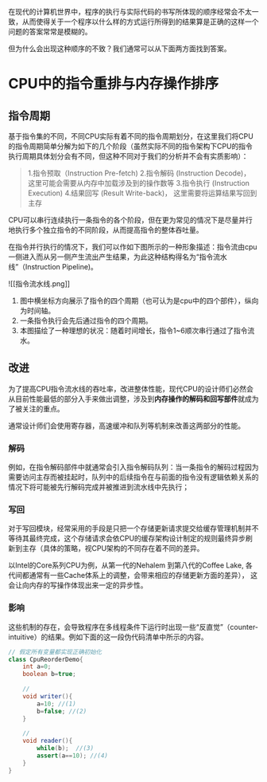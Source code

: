 在现代的计算机世界中，程序的执行与实际代码的书写所体现的顺序经常会不太一致，从而使得关于一个程序以什么样的方式运行所得到的结果算是正确的这样一个问题的答案常常是模糊的。

但为什么会出现这种顺序的不致？我们通常可以从下面两方面找到答案。

# CPU中的指令重排与内存操作排序
## 指令周期
基于指令集的不同，不同CPU实际有着不同的指令周期划分，在这里我们将CPU的指令周期简单分解为如下的几个阶段（虽然实际不同的指令架构下CPU的指令执行周期具体划分会有不同，但这种不同对于我们的分析并不会有实质影响）：

  >1.指令预取（Instruction Pre-fetch)
  >2.指令解码 (Instruction Decode)， 这里可能会需要从内存中加载涉及到的操作数等
  >3.指令执行 (Instruction Execution)
  >4.结果回写 (Result Write-back)， 这里需要将运算结果写回到主存

CPU可以串行连续执行一条指令的各个阶段，但在更为常见的情况下是尽量并行地执行多个独立指令的不同阶段，从而提高指令的整体吞吐量。

在指令并行执行的情况下，我们可以作如下图所示的一种形象描述：指令流由cpu一侧进入而从另一侧产生流出产生结果，为此这种结构得名为“指令流水线”（Instruction Pipeline)。

![[指令流水线.png]]

1. 图中横坐标方向展示了指令的四个周期（也可认为是cpu中的四个部件），纵向为时间轴。
2. 一条指令执行会先后通过指令的四个周期。
3. 本图描绘了一种理想的状况：随着时间增长，指令1~6顺次串行通过了指令流水。

## 改进
为了提高CPU指令流水线的吞吐率，改进整体性能，现代CPU的设计师们必然会从目前性能最低的部分入手来做出调整，涉及到**内存操作的解码和回写部件**就成为了被关注的重点。

通常设计师们会使用寄存器，高速缓冲和队列等机制来改善这两部分的性能。

### 解码
例如，在指令解码部件中就通常会引入指令解码队列：当一条指令的解码过程因为需要访问主存而被挂起时，队列中的后续指令在与前面的指令没有逻辑依赖关系的情况下将可能被先行解码完成并被推进到流水线中先执行；

### 写回
对于写回模块，经常采用的手段是只把一个存储更新请求提交给缓存管理机制并不等待其最终完成，这个存储请求会依CPU的缓存架构设计制定的规则最终异步刷新到主存（具体的策略，视CPU架构的不同存在着不同的差异。

以Intel的Core系列CPU为例，从第一代的Nehalem 到第八代的Coffee Lake, 各代间都通常有一些Cache体系上的调整，会带来相应的存储更新方面的差异）， 这会让向内存的写操作体现出来一定的异步性。

### 影响

这些机制的存在，会导致程序在多线程条件下运行时出现一些“反直觉”（counter-intuitive）的结果。例如下面的这一段伪代码清单中所示的内容。
```java
// 假定所有变量都实现正确初始化
class CpuReorderDemo{
	int a=0;
	boolean b=true;
	
	//
	void writer(){
		a=10; //(1)
		b=false; //(2)
	}
	
	//
	void reader(){
		while(b);  //(3)
		assert(a==10); //(4)
	}
}
```